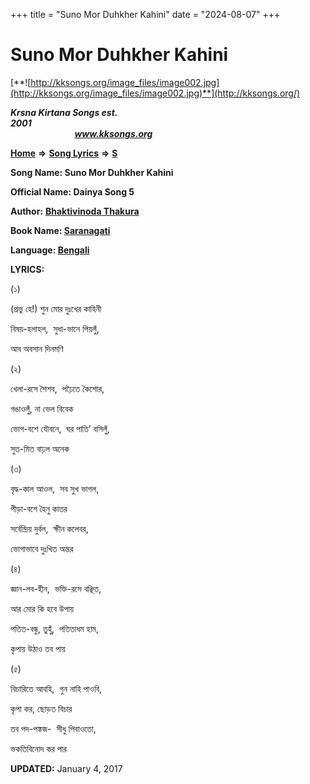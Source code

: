 +++
title = "Suno Mor Duhkher Kahini"
date = "2024-08-07"
+++

# Suno Mor Duhkher Kahini
[**![http://kksongs.org/image_files/image002.jpg](http://kksongs.org/image_files/image002.jpg)**](http://kksongs.org/)

**_Krsna Kirtana Songs est. 2001_**                                                                                                                                                 **_www.kksongs.org_**

**[Home](http://kksongs.org/)** **⇒** **[Song Lyrics](http://kksongs.org/lyrics.html)** **⇒** **[S](http://kksongs.org/songs/song_s.html)**

**Song Name: Suno Mor Duhkher Kahini**

**Official Name: Dainya Song 5**

**Author:** [**Bhaktivinoda Thakura**](http://kksongs.org/authors/list/bhaktivinoda.html)

**Book Name: [Saranagati](http://kksongs.org/authors/literature/saranagati.html)**

**Language: [Bengali](http://kksongs.org/language/list/bengali.html)**

**LYRICS:**

(১)

(প্রভু হে!) শুন মোর দুঃখের কাহিনী

বিষয়\-হলাহল,  সুধা\-ভানে পিয়লুঁ,

আব অবসান দিনমণি

(২)

খেলা\-রসে শৈশব,  পঢ়ৈতে কৈশোর,

গঙাওলুঁ, না ভেল বিবেক

ভোগ\-বশে যৌবনে,  ঘর পাতি’ বসিলুঁ,

সুত\-মিত বাঢ়ল অনেক

(৩)

বৃদ্ধ\-কাল আওল,  সব সুখ ভাগল,

পীড়া\-বশে হৈনু কাতর

সর্বেন্দ্রিয় দুর্বল,  ক্ষীন কলেবর,

ভোগাভাবে দুঃখিত অন্তর

(৪)

জ্ঞান\-লব\-হীন,  ভক্তি\-রসে বঞ্ছিত,

আর মোর কি হবে উপায়

পতিত\-বন্ধু, তুহুঁ,  পতিতাধম হাম,

কৃপায় উঠাও তব পায়

(৫)

বিচারিতে আবহি,  গুন নাহি পাওবি,

কৃপা কর, ছোড়ত বিচার

তব পদ\-পঙ্কজ\-  সীধু পিবাওতো,

ভকতিবিনোদ কর পার

**UPDATED:** January 4, 2017